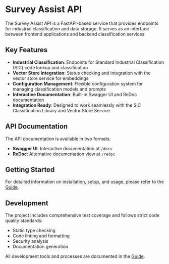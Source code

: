 # Survey Assist API

The Survey Assist API is a FastAPI-based service that provides endpoints for industrial classification and data storage. It serves as an interface between frontend applications and backend classification services.

## Key Features

- **Industrial Classification**: Endpoints for Standard Industrial Classification (SIC) code lookup and classification
- **Vector Store Integration**: Status checking and integration with the vector store service for embeddings
- **Configuration Management**: Flexible configuration system for managing classification models and prompts
- **Interactive Documentation**: Built-in Swagger UI and ReDoc documentation
- **Integration Ready**: Designed to work seamlessly with the SIC Classification Library and Vector Store Service

## API Documentation

The API documentation is available in two formats:
- **Swagger UI**: Interactive documentation at `/docs`
- **ReDoc**: Alternative documentation view at `/redoc`

## Getting Started

For detailed information on installation, setup, and usage, please refer to the [Guide](guide.md).

## Development

The project includes comprehensive test coverage and follows strict code quality standards:
- Static type checking
- Code linting and formatting
- Security analysis
- Documentation generation

All development tools and processes are documented in the [Guide](guide.md).
